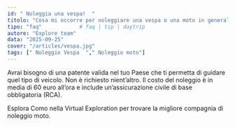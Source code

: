 ```yaml
---
id: " Noleggia una vespa!  "
titolo: "Cosa mi occorre per noleggiare una vespa o una moto in generale"
tipo: "faq"            # faq | tip | daytrip
autore: "Explore team"
data: "2025-09-25"
cover: "/articles/vespa.jpg"
tags: [" Noleggio Vespa  "," Noleggio moto"]
---
```


Avrai bisogno di una patente valida nel tuo Paese che ti permetta di guidare quel tipo di veicolo. Non è richiesto nient’altro.
Il costo del noleggio è in media di 60 euro all’ora e include un’assicurazione civile di base obbligatoria (RCA).

Esplora Como nella Virtual Exploration per trovare la migliore compagnia di noleggio moto.
